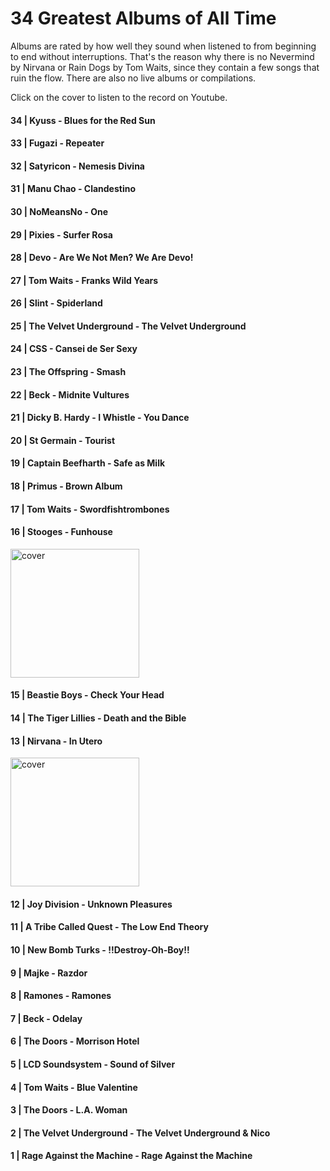 34 Greatest Albums of All Time
===========================
Albums are rated by how well they sound when listened to from beginning to end without interruptions. That's the reason why there is no Nevermind by Nirvana or Rain Dogs by Tom Waits, since they contain a few songs that ruin the flow. There are also no live albums or compilations.

Click on the cover to listen to the record on Youtube.












#### 34 | Kyuss - Blues for the Red Sun
#### 33 | Fugazi - Repeater
#### 32 | Satyricon - Nemesis Divina
#### 31 | Manu Chao - Clandestino
#### 30 | NoMeansNo - One
#### 29 | Pixies - Surfer Rosa
#### 28 | Devo - Are We Not Men? We Are Devo!
#### 27 | Tom Waits - Franks Wild Years
#### 26 | Slint - Spiderland
#### 25 | The Velvet Underground - The Velvet Underground
#### 24 | CSS - Cansei de Ser Sexy
#### 23 | The Offspring - Smash
#### 22 | Beck - Midnite Vultures
#### 21 | Dicky B. Hardy - I Whistle - You Dance
#### 20 | St Germain - Tourist
#### 19 | Captain Beefharth - Safe as Milk
#### 18 | Primus - Brown Album
#### 17 | Tom Waits - Swordfishtrombones
#### 16 | Stooges - Funhouse
<a href="https://www.youtube.com/results?search_query=Stooges++Funhousefull+album"> <img src="http://assets.rollingstone.com/assets/images/list/72ab0de08f21bb55ef5f4dff665cf842cab0b3ac.jpg" alt="cover" width="206"/></a>
#### 15 | Beastie Boys - Check Your Head
#### 14 | The Tiger Lillies - Death and the Bible
#### 13 | Nirvana - In Utero
<a href="https://www.youtube.com/results?search_query=Nirvana++In+Uterofull+album"> <img src="http://assets.rollingstone.com/assets/images/list/c4b390f3b814e8ab8e6a4aa939f3632269ef8121.JPG" alt="cover" width="206"/></a>
#### 12 | Joy Division - Unknown Pleasures
#### 11 | A Tribe Called Quest - The Low End Theory
#### 10 | New Bomb Turks - !!Destroy-Oh-Boy!!
#### 9 | Majke - Razdor
#### 8 | Ramones - Ramones
#### 7 | Beck - Odelay
#### 6 | The Doors - Morrison Hotel
#### 5 | LCD Soundsystem - Sound of Silver
#### 4 | Tom Waits - Blue Valentine
#### 3 | The Doors - L.A. Woman
#### 2 | The Velvet Underground - The Velvet Underground & Nico
#### 1 | Rage Against the Machine - Rage Against the Machine
